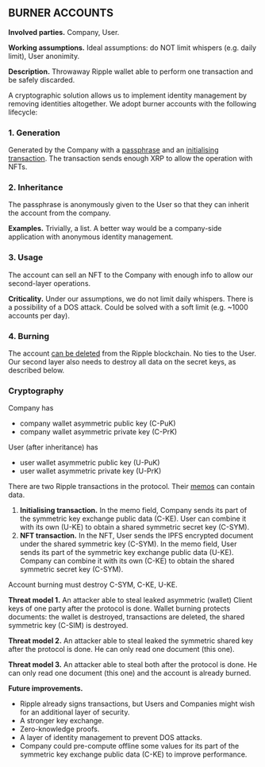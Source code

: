 ## BURNER ACCOUNTS

**Involved parties.** Company, User.

**Working assumptions.** Ideal assumptions: do NOT limit whispers (e.g. daily limit), User anonimity.

**Description.** Throwaway Ripple wallet able to perform one transaction and be safely discarded.

A cryptographic solution allows us to implement identity management by removing identities altogether. We adopt burner accounts with the following lifecycle:

### 1. Generation
Generated by the Company with a [passphrase](https://xrpl.org/cryptographic-keys.html#passphrase) and an [initialising transaction](https://xrpl.org/accounts.html#creating-accounts). The transaction sends enough XRP to allow the operation with NFTs.

### 2. Inheritance
The passphrase is anonymously given to the User so that they can inherit the account from the company. 

**Examples.** Trivially, a list. A better way would be a company-side application with anonymous identity management.

### 3. Usage
The account can sell an NFT to the Company with enough info to allow our second-layer operations.

**Criticality.** Under our assumptions, we do not limit daily whispers. There is a possibility of a DOS attack. Could be solved with a soft limit (e.g. ~1000 accounts per day).

### 4. Burning
The account [can be deleted](https://xrpl.org/deleting-accounts.html) from the Ripple blockchain. No ties to the User. Our second layer also needs to destroy all data on the secret keys, as described below.

### Cryptography

Company has 
- company wallet asymmetric public key (C-PuK)
- company wallet asymmetric private key (C-PrK)

User (after inheritance) has
- user wallet asymmetric public key (U-PuK)
- user wallet asymmetric private key (U-PrK)

There are two Ripple transactions in the protocol. Their [memos](https://xrpl.org/transaction-common-fields.html#memos-field) can contain data. 
1. **Initialising transaction.** In the memo field, Company sends its part of the symmetric key exchange public data (C-KE). User can combine it with its own (U-KE) to obtain a shared symmetric secret key (C-SYM).
2. **NFT transaction.** In the NFT, User sends the IPFS encrypted document under the shared symmetric key (C-SYM). In the memo field, User sends its part of the symmetric key exchange public data (U-KE). Company can combine it with its own (C-KE) to obtain the shared symmetric secret key (C-SYM).

Account burning must destroy C-SYM, C-KE, U-KE.

**Threat model 1.** An attacker able to steal leaked asymmetric (wallet) Client keys of one party after the protocol is done. Wallet burning protects documents: the wallet is destroyed, transactions are deleted, the shared symmetric key (C-SIM) is destroyed.

**Threat model 2.** An attacker able to steal leaked the symmetric shared key after the protocol is done. He can only read one document (this one).

**Threat model 3.** An attacker able to steal both after the protocol is done. He can only read one document (this one) and the account is already burned.

**Future improvements.** 
- Ripple already signs transactions, but Users and Companies might wish for an additional layer of security.
- A stronger key exchange.
- Zero-knowledge proofs.
- A layer of identity management to prevent DOS attacks.
- Company could pre-compute offline some values for its part of the symmetric key exchange public data (C-KE) to improve performance.